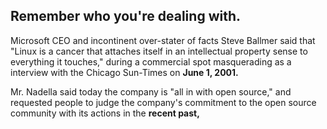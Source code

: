 ## Remember who you're dealing with.


Microsoft CEO and incontinent over-stater of facts Steve Ballmer said that "Linux is a cancer that attaches itself in an intellectual property sense to everything it touches," during a commercial spot masquerading as a interview with the Chicago Sun-Times on **June 1, 2001.**

Mr. Nadella said today the company is "all in with open source," and requested people to judge the company's commitment to the open source community with its actions in the **recent past,**
